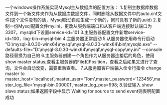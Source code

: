 一个windows操作系统实现Mysql主从数据库的配置方法：
1.复制主数据库数据文件到一个新文件夹作为从数据库数据文件，同时删除从数据文件中的auto.cnf文件(这个文件没有的话，Mysql启动自动生成一个新的，同时具有了新的uuid)
2.复制一份Mysql配置文件my.ini，更改从服务端端口和从客户端连接默认端口为3307，mysqlid下设置service-id=101
3.主服务器配置文件新增service-id=100，log-bin=mysql-bin
4.主服务器正常启动
5.从服务器使用命令行启动 "D:\mysql-8.0.30-winx64\mysql\mysql-8.0.30-winx64\bin\mysqld.exe" --defaults-file="D:\mysql-8.0.30-winx64\mysql\mysql-copy\my.ini" --console 路径替换为自己的
6.主服务器创建一个角色作为从服务器连接后的角色，使用show master status;查看主服务器的File和Position，查看之后如果又进行了查询，文件会自动改变，需要重新查看。
7.从服务器客户端输入命令行指令 change  master to master_host='localhost',master_user='Tom',master_password='123456',master_log_file='mysql-bin.000001',master_log_pos=998;
8.验证输入 show slave status;如果返回字段中显示 Waiting for source to send event则表明配置成功

